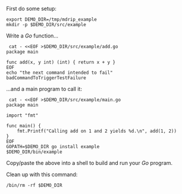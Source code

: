 First do some setup:

<!-- @lesson1 @init -->
```
export DEMO_DIR=/tmp/mdrip_example
mkdir -p $DEMO_DIR/src/example
```

Write a *Go* function...

<!-- @lesson1 -->
```
 cat - <<EOF >$DEMO_DIR/src/example/add.go
package main

func add(x, y int) (int) { return x + y }
EOF
echo "the next command intended to fail"
badCommandToTriggerTestFailure
```

...and a main program to call it:

<!-- @lesson1 -->
```
 cat - <<EOF >$DEMO_DIR/src/example/main.go
package main

import "fmt"

func main() {
    fmt.Printf("Calling add on 1 and 2 yields %d.\n", add(1, 2))
}
EOF
GOPATH=$DEMO_DIR go install example
$DEMO_DIR/bin/example
```

Copy/paste the above into a shell to build and run your *Go* program.

Clean up with this command:

<!-- @cleanup -->
```
/bin/rm -rf $DEMO_DIR
```
